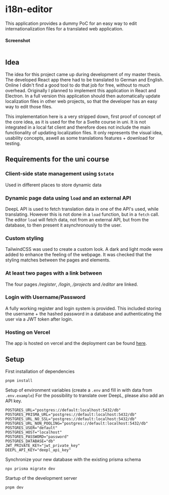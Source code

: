 # i18n-editor

This application provides a dummy PoC for an easy way to edit internationalization files for a translated web application.

#### Screenshot

<img src="https://i.imgur.com/PdIr2Jc.png" alt=""/>

## Idea

The idea for this project came up during development of my master thesis. The developed React app there had to be translated to German and English. Online I didn't find a good tool to do that job for free, without to much overhead. Originally I planned to implement this application in React and Electron. In a full version this application should then automatically update localization files in other web projects, so that the developer has an easy way to edit those files.

This implementation here is a very stripped down, first proof of concept of the core idea, as it is used for the for a Svelte course in uni. It is not integrated in a local fat client and therefore does not include the main functionality of updating localization files. It only represents the visual idea, usability concepts, aswell as some translations features + download for testing.

## Requirements for the uni course

### Client-side state management using `$state`

Used in different places to store dynamic data

### Dynamic page data using `load` and an external API

DeepL API is used to fetch translation data in one of the API's used, while translating. However this is not done in a `load` function, but in a `fetch` call. The editor `load` will fetch data, not from an external API, but from the database, to then present it asynchronously to the user.

### Custom styling

TailwindCSS was used to create a custom look. A dark and light mode were added to enhance the feeling of the webpage. It was checked that the styling matches between the pages and elements.

### At least two pages with a link between

The four pages _/register_, _/login_, _/projects_ and _/editor_ are linked.

### Login with Username/Password

A fully working register and login system is provided. This included storing the username + the hashed password in a database and authenticating the user via a JWT token after login.

### Hosting on Vercel

The app is hosted on vercel and the deployment can be found [here](https://i18n-editor.vercel.app/login).

## Setup

First installation of dependencies

```
pnpm install
```

Setup of environment variables (create a `.env` and fill in with data from `.env.example`)
For the possibility to translate over DeepL, please also add an API key.

```
POSTGRES_URL="postgres://default:localhost:5432/db"
POSTGRES_PRISMA_URL="postgres://default:localhost:5432/db"
POSTGRES_URL_NO_SSL="postgres://default:localhost:5432/db"
POSTGRES_URL_NON_POOLING="postgres://default:localhost:5432/db"
POSTGRES_USER="default"
POSTGRES_HOST="localhost"
POSTGRES_PASSWORD="password"
POSTGRES_DATABASE="db"
JWT_PRIVATE_KEY="jwt_private_key"
DEEPL_API_KEY="deepl_api_key"
```

Synchronize your new database with the existing prisma schema

```
npx prisma migrate dev
```

Startup of the development server

```
pnpm dev
```
